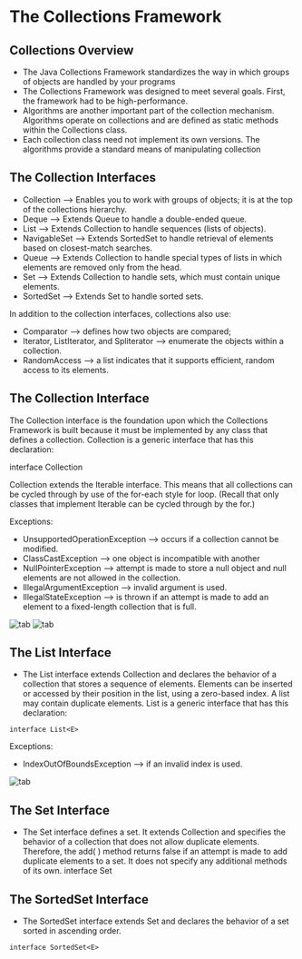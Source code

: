 # The Collections Framework


## Collections Overview

* The Java Collections Framework standardizes the way in which groups of objects are handled by your programs
* The Collections Framework was designed to meet several goals. First, the framework had to be high-performance.
* Algorithms are another important part of the collection mechanism. Algorithms operate on collections and are defined as static methods within the Collections class.
* Each collection class need not implement its own versions. The algorithms provide a standard means of manipulating collection


## The Collection Interfaces


* Collection --> Enables you to work with groups of objects; it is at the top of the collections hierarchy.
* Deque -->  Extends Queue to handle a double-ended queue.
* List -->   Extends Collection to handle sequences (lists of objects).
* NavigableSet -->  Extends SortedSet to handle retrieval of elements based on closest-match searches.
* Queue -->  Extends Collection to handle special types of lists in which elements are removed only from the head.
* Set --> Extends Collection to handle sets, which must contain unique elements.
* SortedSet -->  Extends Set to handle sorted sets.


In addition to the collection interfaces, collections also use:
* Comparator --> defines how two objects are compared; 
* Iterator, ListIterator, and Spliterator --> enumerate the objects within a collection. 
* RandomAccess --> a list indicates that it supports efficient, random access to its elements.

## The Collection Interface

The Collection interface is the foundation upon which the Collections Framework is built because it must be implemented by any class that defines a collection. Collection is a generic interface that has this declaration:

interface Collection<E>

Collection extends the Iterable interface. This means that all collections can be cycled through by use of the for-each style for loop. (Recall that only classes that implement Iterable can be cycled through by the for.)

Exceptions:
* UnsupportedOperationException --> occurs if a collection cannot be modified.
* ClassCastException --> one object is incompatible with another
* NullPointerException --> attempt is made to store a null object and null elements are not allowed in the collection.
* IllegalArgumentException --> invalid argument is used.
* IllegalStateException -->  is thrown if an attempt is made to add an element to a fixed-length collection that is full.

![tab](https://github.com/SumitAgrawal03071989/JavaTheCompleteReference-9/blob/master/Resources/tab18-1.jpg)
![tab](https://github.com/SumitAgrawal03071989/JavaTheCompleteReference-9/blob/master/Resources/tab18-1a.jpg)


## The List Interface

* The List interface extends Collection and declares the behavior of a collection that stores a sequence of elements. Elements can be inserted or accessed by their position in the list, using a zero-based index. A list may contain duplicate elements. List is a generic interface that has this declaration:

```
interface List<E>
```

Exceptions:
* IndexOutOfBoundsException --> if an invalid index is used.

![tab](https://github.com/SumitAgrawal03071989/JavaTheCompleteReference-9/blob/master/Resources/tab18-2.jpg)

## The Set Interface

* The Set interface defines a set. It extends Collection and specifies the behavior of a collection that does not allow duplicate elements. Therefore, the add( ) method returns false if an attempt is made to add duplicate elements to a set. It does not specify any additional methods of its own.
interface Set<E>

## The SortedSet Interface

* The SortedSet interface extends Set and declares the behavior of a set sorted in ascending order.

```
interface SortedSet<E>
```













